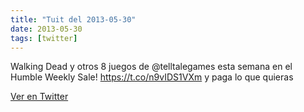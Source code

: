 ```yaml
---
title: "Tuit del 2013-05-30"
date: 2013-05-30
tags: [twitter]
---
```


Walking Dead y otros 8 juegos de @telltalegames esta semana en el Humble Weekly Sale! https://t.co/n9vIDS1VXm y paga lo que quieras



[Ver en Twitter](https://twitter.com/i/web/status/340219479944478720)
